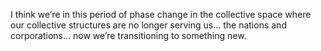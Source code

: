 I think we’re in this period of phase change in the collective space where our collective structures are no longer serving us… the nations and corporations… now we’re transitioning to something new.